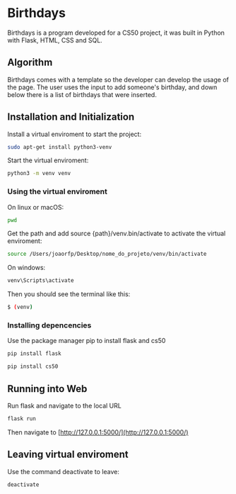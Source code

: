 # Birthdays

Birthdays is a program developed for a CS50 project, it was built in Python with Flask, HTML, CSS and SQL.

## Algorithm

Birthdays comes with a template so the developer can develop the usage of the page.
The user uses the input to add someone's birthday, and down below there is a list of birthdays that were inserted.

## Installation and Initialization

Install a virtual enviroment to start the project:
```bash
sudo apt-get install python3-venv  
```

Start the virtual enviroment:
```bash
python3 -m venv venv 
```

### Using the virtual enviroment

On linux or macOS:
```bash
pwd  
```

Get the path and add source {path}/venv.bin/activate to activate the virtual enviroment:
```bash
source /Users/joaorfp/Desktop/nome_do_projeto/venv/bin/activate
```

On windows:
```bash
venv\Scripts\activate
```

Then you should see the terminal like this:
```bash
$ (venv)
```

### Installing depencencies

Use the package manager pip to install flask and cs50
```bash
pip install flask
```
```bash
pip install cs50
```


## Running into Web 

Run flask and navigate to the local URL
```bash
flask run
```
Then navigate to [http://127.0.0.1:5000/](http://127.0.0.1:5000/)

## Leaving virtual enviroment

Use the command deactivate to leave:
```bash
deactivate
```